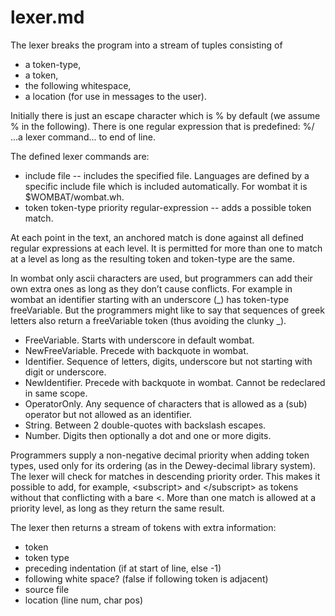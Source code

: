 # lexer.md

The lexer breaks the program into a stream of tuples consisting of 
* a token-type, 
* a token, 
* the following whitespace, 
* a location (for use in messages to the user). 

Initially there is just an escape character which is % by default (we assume % in the following). 
There is one regular expression that is predefined:
  %/ ...a lexer command... to end of line.

The defined lexer commands are:
* include file -- includes the specified file. Languages are defined by a specific include 
file which is included automatically. For wombat it is $WOMBAT/wombat.wh.
* token token-type priority regular-expression -- adds a possible token match.

At each point in the text, an anchored match is done against all defined regular expressions 
at each level. It is permitted for more than one to match at a level as long as the resulting 
token and token-type are the same.

In wombat only ascii characters are used, but programmers can add their own extra ones as long as 
they don’t cause conflicts. For example in wombat an identifier starting with an underscore (\_) 
has token-type freeVariable. But the programmers might like to say that sequences of greek letters 
also return a freeVariable token (thus avoiding the clunky \_). 
* FreeVariable. Starts with underscore in default wombat.
* NewFreeVariable. Precede with backquote in wombat.
* Identifier. Sequence of letters, digits, underscore but not starting with digit or underscore.
* NewIdentifier. Precede with backquote in wombat. Cannot be redeclared in same scope.
* OperatorOnly. Any sequence of characters that is allowed as a (sub) operator but not allowed 
as an identifier.
* String. Between 2 double-quotes with backslash escapes.
* Number. Digits then optionally a dot and one or more digits.

Programmers supply a non-negative decimal priority when adding token types, used only for its 
ordering (as in the Dewey-decimal library system). The lexer will check for matches in descending 
priority order. This makes it possible to add, for example, \<subscript> and \</subscript> as tokens 
without that conflicting with a bare \<. More than one match is allowed at a priority level, as long as 
they return the same result.

The lexer then returns a stream of tokens with extra information:
* token
* token type
* preceding indentation (if at start of line, else -1)
* following white space? (false if following token is adjacent)
* source file
* location (line num, char pos)
